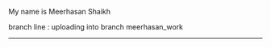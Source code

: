 My name is Meerhasan Shaikh 


branch line : uploading into branch meerhasan_work



--------------------------------------------------
